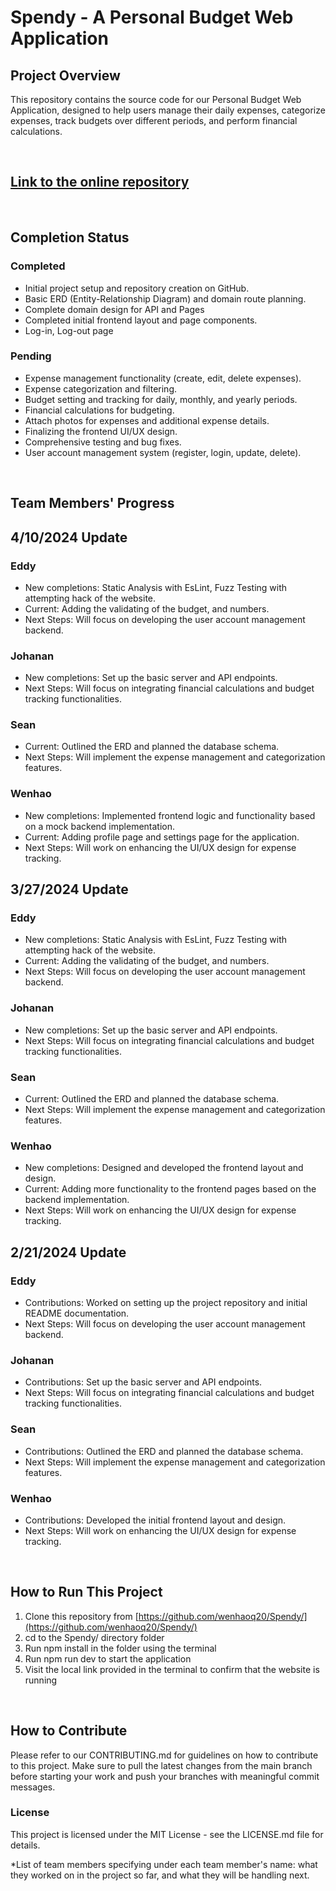 # Spendy - A Personal Budget Web Application

## Project Overview
This repository contains the source code for our Personal Budget Web Application, designed to help users manage their daily expenses, categorize expenses, track budgets over different periods, and perform financial calculations.

<br>

## [Link to the online repository](https://github.com/wenhaoq20/Spendy/)

<br>

## Completion Status

### Completed
- Initial project setup and repository creation on GitHub.
- Basic ERD (Entity-Relationship Diagram) and domain route planning.
- Complete domain design for API and Pages
- Completed initial frontend layout and page components.
- Log-in, Log-out page
### Pending
- Expense management functionality (create, edit, delete expenses).
- Expense categorization and filtering.
- Budget setting and tracking for daily, monthly, and yearly periods.
- Financial calculations for budgeting.
- Attach photos for expenses and additional expense details.
- Finalizing the frontend UI/UX design.
- Comprehensive testing and bug fixes.
- User account management system (register, login, update, delete).

<br>

## Team Members' Progress

## 4/10/2024 Update
### Eddy
- New completions: Static Analysis with EsLint, Fuzz Testing with attempting hack of the website.
- Current: Adding the validating of the budget, and numbers.
- Next Steps: Will focus on developing the user account management backend.

### Johanan
- New completions: Set up the basic server and API endpoints.
- Next Steps: Will focus on integrating financial calculations and budget tracking functionalities.

### Sean
- Current: Outlined the ERD and planned the database schema.
- Next Steps: Will implement the expense management and categorization features.

### Wenhao
- New completions: Implemented frontend logic and functionality based on a mock backend implementation.
- Current: Adding profile page and settings page for the application.
- Next Steps: Will work on enhancing the UI/UX design for expense tracking.

## 3/27/2024 Update
### Eddy
- New completions: Static Analysis with EsLint, Fuzz Testing with attempting hack of the website.
- Current: Adding the validating of the budget, and numbers.
- Next Steps: Will focus on developing the user account management backend.

### Johanan
- New completions: Set up the basic server and API endpoints.
- Next Steps: Will focus on integrating financial calculations and budget tracking functionalities.

### Sean
- Current: Outlined the ERD and planned the database schema.
- Next Steps: Will implement the expense management and categorization features.

### Wenhao
- New completions: Designed and developed the frontend layout and design.
- Current: Adding more functionality to the frontend pages based on the backend implementation.
- Next Steps: Will work on enhancing the UI/UX design for expense tracking.

## 2/21/2024 Update

### Eddy
- Contributions: Worked on setting up the project repository and initial README documentation.
- Next Steps: Will focus on developing the user account management backend.

### Johanan
- Contributions: Set up the basic server and API endpoints.
- Next Steps: Will focus on integrating financial calculations and budget tracking functionalities.

### Sean
- Contributions: Outlined the ERD and planned the database schema.
- Next Steps: Will implement the expense management and categorization features.

### Wenhao
- Contributions: Developed the initial frontend layout and design.
- Next Steps: Will work on enhancing the UI/UX design for expense tracking.

<br>

## How to Run This Project
1. Clone this repository from [https://github.com/wenhaoq20/Spendy/](https://github.com/wenhaoq20/Spendy/)
2. cd to the Spendy/ directory folder
3. Run npm install in the folder using the terminal
4. Run npm run dev to start the application
5. Visit the local link provided in the terminal to confirm that the website is running

</br>

## How to Contribute
Please refer to our CONTRIBUTING.md for guidelines on how to contribute to this project. Make sure to pull the latest changes from the main branch before starting your work and push your branches with meaningful commit messages.

### License
This project is licensed under the MIT License - see the LICENSE.md file for details.

*List of team members specifying under each team member's name: what they worked on in the project so far, and what they will be handling next.

